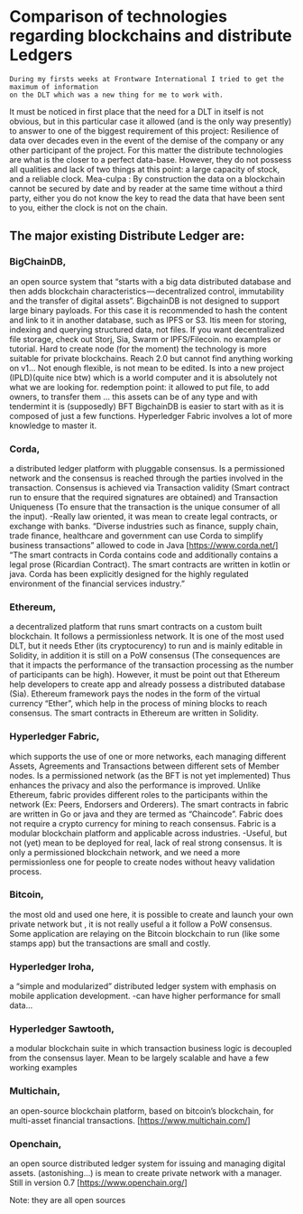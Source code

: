 #	Comparison  of technologies regarding blockchains and distribute Ledgers

	During my firsts weeks at Frontware International I tried to get the maximum of information
	on the DLT which was a new thing for me to work with. 

It must be noticed in first place that the need for a DLT in itself is not obvious, but in this particular case it allowed (and is the only way presently) to answer to one of the biggest requirement of this project:
	Resilience of data over decades even in the event of the demise of the company or any other 	participant of the project. For this matter the distribute technologies are what is the closer to a 	perfect data-base. However, they do not possess all qualities and lack of two things at this point: 	a large capacity of stock, and a reliable clock. 
Mea-culpa : By construction the data on a blockchain cannot be secured by date and by reader at the same time without a third  party, either you do not know the key to read the data that have been sent to you, either the clock is not on the chain.

##	The major existing Distribute Ledger are:

### BigChainDB,
an open source system that “starts with a big data distributed database and then adds blockchain characteristics — decentralized control, immutability and the transfer of digital assets”.
BigchainDB is not designed to support large binary payloads. For this case it is recommended to hash the content and link to it in another database, such as IPFS or S3. Itis meen for storing, indexing and querying structured data, not files.
If you want decentralized file storage, check out Storj, Sia, Swarm or IPFS/Filecoin.
no examples or tutorial. Hard to create node (for the moment)
the technology is more suitable for private blockchains. Reach 2.0 but cannot find anything working on v1…
Not enough flexible, is not mean to be edited. Is into a new project (IPLD)(quite nice btw) which is a world computer and it is absolutely not what we are looking for.
redemption point: it allowed to put file, to add owners, to transfer them … this assets can be of any type and with tendermint it is (supposedly) BFT 
BigchainDB is easier to start with as it is composed of just a few functions. Hyperledger Fabric involves a lot of more knowledge to master it.

### Corda,
 a distributed ledger platform with pluggable consensus. Is a permissioned network and the consensus is reached through the parties involved in the transaction. Consensus is achieved via Transaction validity (Smart contract run to ensure that the required signatures are obtained) and Transaction Uniqueness (To ensure that the transaction is the unique consumer of all the input).
-Really law oriented, it was mean to create legal contracts, or exchange with banks.
“Diverse industries such as finance, supply chain, trade finance, healthcare and government can use Corda to simplify business transactions” 
allowed to code in Java
[https://www.corda.net/]
“The smart contracts in Corda contains code and additionally contains a legal prose (Ricardian Contract). The smart contracts are written in kotlin or java. Corda has been explicitly designed for the highly regulated environment of the financial services industry.”


### Ethereum,
 a decentralized platform that runs smart contracts on a custom built blockchain. It follows a permissionless network. It is one of the most used DLT, but it needs Ether (its cryptocurency) to run and is mainly editable in Solidity, in addition it is still on a PoW consensus (The consequences are that it impacts the performance of the transaction processing as the number of participants can be high). However, it must be point out that Ethereum help developers to create app and already possess a distributed database (Sia). Ethereum framework pays the nodes in the form of the virtual currency “Ether”, which help in the process of mining blocks to reach consensus. The smart contracts in Ethereum are written in Solidity.

### Hyperledger Fabric,
 which supports the use of one or more networks, each managing different Assets, Agreements and Transactions between different sets of Member nodes. Is a permissioned network (as the BFT is not yet implemented) Thus enhances the privacy and also the performance is improved. Unlike Ethereum, fabric provides different roles to the participants within the network (Ex: Peers, Endorsers and Orderers). The smart contracts in fabric are written in Go or java and they are termed as “Chaincode”. Fabric does not require a crypto currency for mining to reach consensus.
Fabric is a modular blockchain platform and applicable across industries.
-Useful, but not (yet) mean to be deployed for real, lack of real strong consensus.
It is only a permissioned blockchain network, and we need a more permissionless one for people to create nodes without heavy validation process.

### Bitcoin,
 the most old and used one here, it is  possible to create and launch your own private network but , it is not really useful a it follow a PoW consensus. Some application are relaying on the Bitcoin blockchain to run (like some stamps app) but the transactions are small and costly.

### Hyperledger Iroha,
 a “simple and modularized” distributed ledger system with emphasis on mobile application development.
-can have higher performance for small data...

### Hyperledger Sawtooth,
 a modular blockchain suite in which transaction business logic is decoupled from the consensus layer.
Mean to be largely scalable and have a few working examples

### Multichain,
 an open-source blockchain platform, based on bitcoin’s blockchain, for multi-asset financial transactions.
[https://www.multichain.com/]

### Openchain,
 an open source distributed ledger system for issuing and managing digital assets.
(astonishing…) is mean to create private network with a manager.
Still in version 0.7
[https://www.openchain.org/]


Note: they are all open sources
